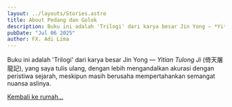 ```yaml
---
layout: ../layouts/Stories.astro
title: About Pedang dan Golok
description: Buku ini adalah 'Trilogi' dari karya besar Jin Yong — *Yitian Tulong Ji* (倚天屠龍記), yang saya tulis   ulang, dengan lebih mengandalkan akurasi dengan peristiwa sejarah, meskipun masih berusaha mempertahankan semangat nuansa aslinya.
pubDate: "Jul 06 2025"
author: FX. Adi Lima
---
```


Buku ini adalah 'Trilogi' dari karya besar Jin Yong — *Yitian Tulong Ji* (倚天屠龍記), yang saya tulis   ulang, dengan lebih mengandalkan akurasi dengan peristiwa sejarah, meskipun masih berusaha mempertahankan semangat nuansa aslinya.

[Kembali ke rumah...](/)

